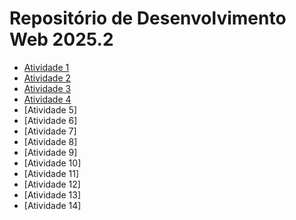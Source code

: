 # Repositório de Desenvolvimento Web 2025.2

- [Atividade 1](https://murilo-neto26.github.io/Repositorio_Atividade-01/)
- [Atividade 2](https://murilo-neto26.github.io/Repositorio_Atividade-02/)
- [Atividade 3]()
- [Atividade 4]()
- [Atividade 5]
- [Atividade 6]
- [Atividade 7]
- [Atividade 8]
- [Atividade 9]
- [Atividade 10]
- [Atividade 11]
- [Atividade 12]
- [Atividade 13]
- [Atividade 14]
